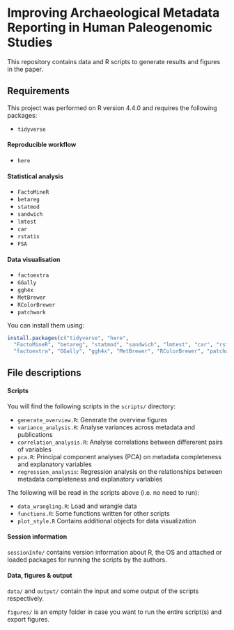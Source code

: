 # Improving Archaeological Metadata Reporting in Human Paleogenomic Studies

This repository contains data and R scripts to generate results and figures in the paper.

## Requirements

This project was performed on R version 4.4.0 and requires the following packages:

- ```tidyverse```
#### Reproducible workflow
- ```here```
#### Statistical analysis
- ```FactoMineR```
- ```betareg```
- ```statmod```
- ```sandwich```
- ```lmtest```
- ```car```
- ```rstatix```
- ```FSA```
#### Data visualisation
- ```factoextra```
- ```GGally```
- ```ggh4x```
- ```MetBrewer```
- ```RColorBrewer```
- ```patchwork```

You can install them using:
```r
install.packages(c("tidyverse", "here",
  "FactoMineR", "betareg", "statmod", "sandwich", "lmtest", "car", "rstatix", "FSA",
  "factoextra", "GGally", "ggh4x", "MetBrewer", "RColorBrewer", "patchwork"))
```

## File descriptions
#### Scripts
You will find the following scripts in the ```scripts/``` directory:

- ```generate_overview.R```: Generate the overview figures
- ```variance_analysis.R```: Analyse variances across metadata and publications
- ```correlation_analysis.R```: Analyse correlations between differerent pairs of variables
- ```pca.R```: Principal component analyses (PCA) on metadata completeness and explanatory variables
- ```regression_analysis```: Regression analysis on the relationships between metadata completeness and explanatory variables
  
The following will be read in the scripts above (i.e. no need to run):

- ```data_wrangling.R```: Load and wrangle data
- ```functions.R```: Some functions written for other scripts
- ```plot_style.R``` Contains additional objects for data visualization

#### Session information
```sessionInfo/``` contains version information about R, the OS and attached or loaded packages for running the scripts by the authors.

#### Data, figures & output
```data/``` and ```output/``` contain the input and some output of the scripts respectively.

```figures/``` is an empty folder in case you want to run the entire script(s) and export figures.
